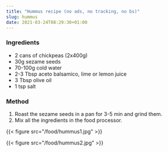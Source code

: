 ```yaml
---
title: "Hummus recipe (no ads, no tracking, no bs)"
slug: hummus
date: 2021-03-24T08:29:30+01:00
---
```


### Ingredients

* 2 cans of chickpeas (2x400g)
* 30g sezame seeds
* 70-100g cold water
* 2-3 Tbsp aceto balsamico, lime or lemon juice
* 3 Tbsp olive oil
* 1 tsp salt

### Method

1. Roast the sezame seeds in a pan for 3-5 min and grind them.
2. Mix all the ingredients in the food processor.


{{< figure src="/food/hummus1.jpg" >}}

{{< figure src="/food/hummus2.jpg" >}}

